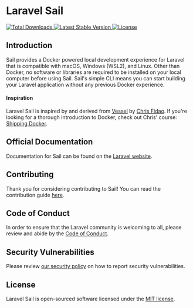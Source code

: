 # Laravel Sail

<a href="https://packagist.org/packages/laravel/sail">
    <img src="https://img.shields.io/packagist/dt/laravel/sail" alt="Total Downloads">
</a>
<a href="https://packagist.org/packages/laravel/sail">
    <img src="https://img.shields.io/packagist/v/laravel/sail" alt="Latest Stable Version">
</a>
<a href="https://packagist.org/packages/laravel/sail">
    <img src="https://img.shields.io/packagist/l/laravel/sail" alt="License">
</a>

## Introduction

Sail provides a Docker powered local development experience for Laravel that is compatible with macOS, Windows (WSL2), and Linux. Other than Docker, no software or libraries are required to be installed on your local computer before using Sail. Sail's simple CLI means you can start building your Laravel application without any previous Docker experience.

#### Inspiration

Laravel Sail is inspired by and derived from [Vessel](https://github.com/shipping-docker/vessel) by [Chris Fidao](https://github.com/fideloper). If you're looking for a thorough introduction to Docker, check out Chris' course: [Shipping Docker](https://serversforhackers.com/shipping-docker).

## Official Documentation

Documentation for Sail can be found on the [Laravel website](https://laravel.com/docs/8.x/sail).

## Contributing

Thank you for considering contributing to Sail! You can read the contribution guide [here](.github/CONTRIBUTING.md).

## Code of Conduct

In order to ensure that the Laravel community is welcoming to all, please review and abide by the [Code of Conduct](https://laravel.com/docs/contributions#code-of-conduct).

## Security Vulnerabilities

Please review [our security policy](https://github.com/laravel/sail/security/policy) on how to report security vulnerabilities.

## License

Laravel Sail is open-sourced software licensed under the [MIT license](LICENSE.md).
